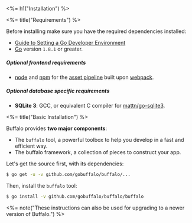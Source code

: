 <%= h1("Installation") %>

<%= title("Requirements") %>

Before installing make sure you have the required dependencies installed:

* [Guide to Setting a Go Developer Environment](http://gopherguides.com/before-you-come-to-class)
* [Go](https://golang.org) version `1.8.1` or greater.

##### Optional frontend requirements

* [node](https://github.com/nodejs/node) and [npm](https://github.com/npm/npm) for the [asset pipeline](/docs/assets) built upon [webpack](https://github.com/webpack/webpack).

##### Optional database specific requirements

* **SQLite 3**: GCC, or equivalent C compiler for [mattn/go-sqlite3](https://github.com/mattn/go-sqlite3).

<%= title("Basic Installation") %>

Buffalo provides **two major components**:
* The `buffalo` tool, a powerful toolbox to help you develop in a fast and efficient way.
* The buffalo framework, a collection of pieces to construct your app.

Let's get the source first, with its dependencies:

```bash
$ go get -u -v github.com/gobuffalo/buffalo/...
```

Then, install the `buffalo` tool:

```bash
$ go install -v github.com/gobuffalo/buffalo/buffalo
```

<%= note("These instructions can also be used for upgrading to a newer version of Buffalo.") %>